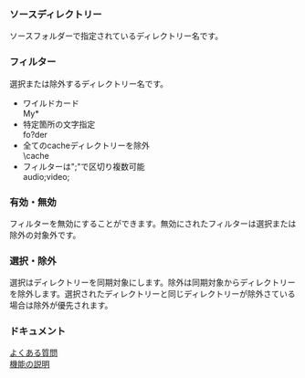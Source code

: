 ### ソースディレクトリー  

ソースフォルダーで指定されているディレクトリー名です。   

### フィルター  
選択または除外するディレクトリー名です。  

- ワイルドカード  
My*  
- 特定箇所の文字指定  
fo?der  
- 全てのcacheディレクトリーを除外  
\cache  
- フィルターは";"で区切り複数可能  
audio;video;  

### 有効・無効  

フィルターを無効にすることができます。無効にされたフィルターは選択または除外の対象外です。  

### 選択・除外  

選択はディレクトリーを同期対象にします。除外は同期対象からディレクトリーを除外します。選択されたディレクトリーと同じディレクトリーが除外さている場合は除外が優先されます。  

### ドキュメント  
[よくある質問](https://sentaroh.github.io/Documents/SMBSync3/SMBSync3_FAQ_JA.htm)  
[機能の説明](https://sentaroh.github.io/Documents/SMBSync3/SMBSync3_Desc_JA.htm)  
